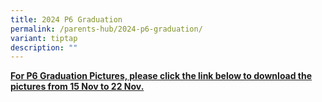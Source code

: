 ```yaml
---
title: 2024 P6 Graduation
permalink: /parents-hub/2024-p6-graduation/
variant: tiptap
description: ""
---
```

<p><strong><a href="https://drive.google.com/drive/folders/1ak8IZVlakcWMpH3zcuV2zrzErogaqR3y?usp=sharing" rel="noopener nofollow" target="_blank">For P6 Graduation Pictures, please click the link below to download the pictures from 15 Nov to 22 Nov.</a></strong>
</p>